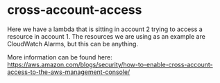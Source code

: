 # cross-account-access

Here we have a lambda that is sitting in account 2 trying to access a resource in account 1.
The resources we are using as an example are CloudWatch Alarms, but this can be anything.

More information can be found here: https://aws.amazon.com/blogs/security/how-to-enable-cross-account-access-to-the-aws-management-console/ 

